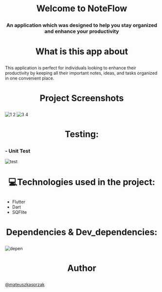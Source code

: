 # <p align="center">Welcome to NoteFlow</p>
<h3><p align="center">An application which was designed to help you stay organized and enhance your productivity</p></h3>

# <p align="center">What is this app about</p>

This application is perfect for individuals looking to enhance their productivity by keeping all their important notes, ideas, and tasks organized in one convenient place.

# <p align="center">Project Screenshots</p>
![1 2](https://github.com/mateuszkasprzak94/note_flow/assets/142491717/4dc4f221-8dab-414f-9083-360c9e5df37c)
![3 4](https://github.com/mateuszkasprzak94/note_flow/assets/142491717/4a986f17-29ec-4329-8c5a-cf6b14b93426)


# <p align="center">Testing:</p>
<h3>- Unit Test</h3>
  
![test](https://github.com/mateuszkasprzak94/note_flow/assets/142491717/1dc23fcb-618b-418a-a95b-4971d73313a1)


# <p align="center">💻Technologies used in the project:</p>

*   Flutter
*   Dart
*   SQFlite


# <p align="center">Dependencies & Dev_dependencies:</p>
![depen](https://github.com/mateuszkasprzak94/note_flow/assets/142491717/fe1dbbb8-7652-4e82-9f4b-a224514fe033)

# <p align="center">Author</p>
[@mateuszkasprzak](https://github.com/mateuszkasprzak94)
